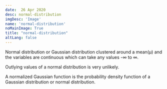 ```yaml
---
date:  26 Apr 2020
desc: normal-distribution
imgDesc: 'Image'
name: 'normal-distribution'
noMainImage: True
title: "normal-distribution"
altLang: false
---
```


Normal distribution or Gaussian distribution clustered around a mean(µ) and the variables are continuous which can take any values -∞ to ∞.

Outlying values of a normal distribution is very unlikely.

A normalized Gaussian function is the probability density function of a Gaussian distribution or normal distribution.



<style>
</style>